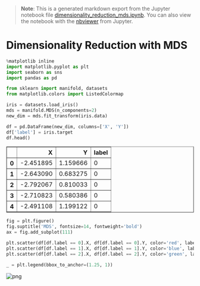 >**Note**: This is a generated markdown export from the Jupyter notebook file [dimensionality_reduction_mds.ipynb](dimensionality_reduction_mds.ipynb).
>You can also view the notebook with the [nbviewer](https://nbviewer.jupyter.org/github/rueedlinger/machine-learning-snippets/blob/master/notebooks/unsupervised/dimensionality_reduction/mds/dimensionality_reduction_mds.ipynb) from Jupyter. 

# Dimensionality Reduction with MDS


```python
%matplotlib inline
import matplotlib.pyplot as plt
import seaborn as sns
import pandas as pd

from sklearn import manifold, datasets
from matplotlib.colors import ListedColormap


```


```python
iris = datasets.load_iris()
mds = manifold.MDS(n_components=2)
new_dim = mds.fit_transform(iris.data)
```


```python
df = pd.DataFrame(new_dim, columns=['X', 'Y'])
df['label'] = iris.target
df.head()
```




<div>
<table border="1" class="dataframe">
  <thead>
    <tr style="text-align: right;">
      <th></th>
      <th>X</th>
      <th>Y</th>
      <th>label</th>
    </tr>
  </thead>
  <tbody>
    <tr>
      <th>0</th>
      <td>-2.451895</td>
      <td>1.159666</td>
      <td>0</td>
    </tr>
    <tr>
      <th>1</th>
      <td>-2.643090</td>
      <td>0.683275</td>
      <td>0</td>
    </tr>
    <tr>
      <th>2</th>
      <td>-2.792067</td>
      <td>0.810033</td>
      <td>0</td>
    </tr>
    <tr>
      <th>3</th>
      <td>-2.710823</td>
      <td>0.580386</td>
      <td>0</td>
    </tr>
    <tr>
      <th>4</th>
      <td>-2.491108</td>
      <td>1.199122</td>
      <td>0</td>
    </tr>
  </tbody>
</table>
</div>




```python
fig = plt.figure()
fig.suptitle('MDS', fontsize=14, fontweight='bold')
ax = fig.add_subplot(111)

plt.scatter(df[df.label == 0].X, df[df.label == 0].Y, color='red', label=iris.target_names[0])
plt.scatter(df[df.label == 1].X, df[df.label == 1].Y, color='blue', label=iris.target_names[1])
plt.scatter(df[df.label == 2].X, df[df.label == 2].Y, color='green', label=iris.target_names[2])

_ = plt.legend(bbox_to_anchor=(1.25, 1))
```


    
![png](dimensionality_reduction_mds_files/dimensionality_reduction_mds_4_0.png)
    
